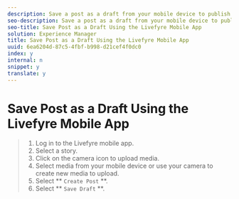 ```yaml
---
description: Save a post as a draft from your mobile device to publish it later or to have another contributor review or add to content before it goes live.
seo-description: Save a post as a draft from your mobile device to publish it later or to have another contributor review or add to content before it goes live.
seo-title: Save Post as a Draft Using the Livefyre Mobile App
solution: Experience Manager
title: Save Post as a Draft Using the Livefyre Mobile App
uuid: 6ea6204d-87c5-4fbf-b998-d21cef4f0dc0
index: y
internal: n
snippet: y
translate: y
---
```


# Save Post as a Draft Using the Livefyre Mobile App


>1. Log in to the Livefyre mobile app.
>1. Select a story.
>1. Click on the camera icon to upload media.
>1. Select media from your mobile device or use your camera to create new media to upload.
>1. Select ** `Create Post` **.
>1. Select ** `Save Draft` **.
